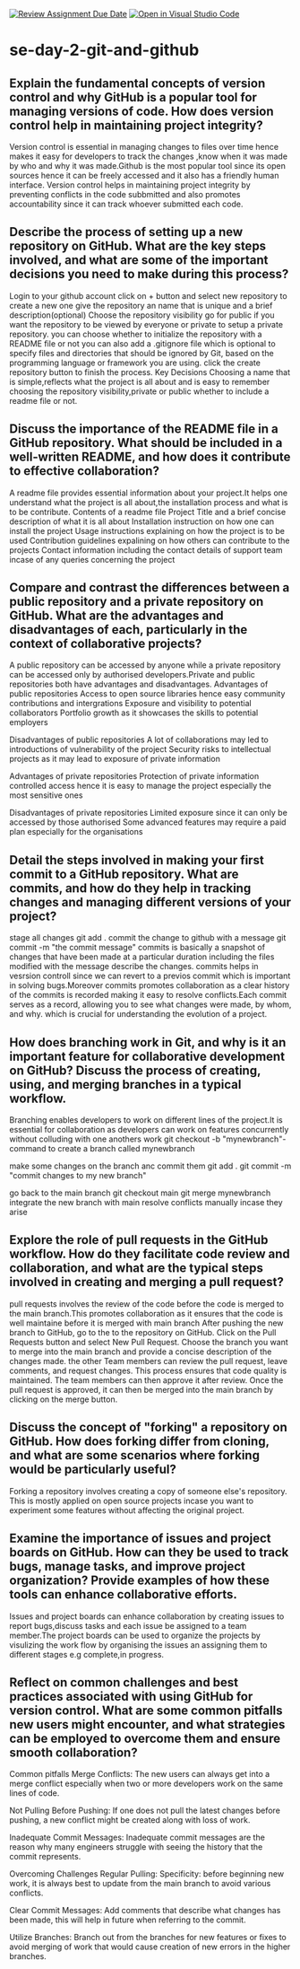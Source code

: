 [![Review Assignment Due Date](https://classroom.github.com/assets/deadline-readme-button-22041afd0340ce965d47ae6ef1cefeee28c7c493a6346c4f15d667ab976d596c.svg)](https://classroom.github.com/a/8wgCKhpZ)
[![Open in Visual Studio Code](https://classroom.github.com/assets/open-in-vscode-2e0aaae1b6195c2367325f4f02e2d04e9abb55f0b24a779b69b11b9e10269abc.svg)](https://classroom.github.com/online_ide?assignment_repo_id=15584395&assignment_repo_type=AssignmentRepo)
# se-day-2-git-and-github
## Explain the fundamental concepts of version control and why GitHub is a popular tool for managing versions of code. How does version control help in maintaining project integrity?
Version control is essential in managing changes to files over time hence makes it easy for developers to track the changes ,know when it was made by who and why it was made.Github is the most popular tool since its open sources hence it can be freely accessed and it also has a friendly human interface.
Version control helps in maintaining project integrity by preventing conflicts in the code subbmitted and also promotes accountability since it can track whoever submitted each code.

## Describe the process of setting up a new repository on GitHub. What are the key steps involved, and what are some of the important decisions you need to make during this process?
Login to your github account
click on + button and select new repository to create a new one
give the repository an name that is unique and a brief description(optional)
Choose the repository visibility  go for public  if you want the repository to be viewed by everyone or  private  to setup a private repository.
you can choose whether to initialize the repository with a README file or not 
 you can also add a .gitignore file which is optional to specify files and directories that should be ignored by Git, based on the programming language or framework you are using.
click the create repository button to finish the process.
Key Decisions
Choosing a name that is simple,reflects what the project is all about and is easy to remember
choosing the repository visibility,private or public
whether to include a readme file or not.





## Discuss the importance of the README file in a GitHub repository. What should be included in a well-written README, and how does it contribute to effective collaboration?
A readme file provides essential information about your project.It helps one understand what the project is all about,the installation process and what is to be contribute.
Contents of a readme file
Project Title and a brief concise description of what it is all about
Installation instruction on how one can install the project 
Usage instructions explaining on how the project is to be used
Contribution guidelines expalining on how others can contribute to the projects
Contact information including the contact details of support team incase of any queries concerning the project


## Compare and contrast the differences between a public repository and a private repository on GitHub. What are the advantages and disadvantages of each, particularly in the context of collaborative projects?
A public repository can be accessed by anyone while a private repository can be accessed only by authorised developers.Private and public repositories  both have advantages and disadvantages.
Advantages of public repositories
Access to open source libraries hence easy community contributions and intergrations
Exposure and visibility to potential collaborators
Portfolio growth as it showcases the skills to potential employers


Disadvantages of public repositories
A lot of collaborations may led to introductions of vulnerability of the project
Security risks to intellectual  projects as it may lead to exposure of private information

Advantages of private repositories
Protection of  private information
controlled access hence it is easy to manage the project especially the most sensitive ones

Disadvantages of private repositories
Limited exposure since it can only be accessed by those authorised
Some advanced features may require a paid plan especially for the organisations


## Detail the steps involved in making your first commit to a GitHub repository. What are commits, and how do they help in tracking changes and managing different versions of your project?
stage all changes 
git add .
commit the change to github with a message
git commit -m "the commit message"
commits is basically a snapshot of changes that have been made at a particular duration including the files modified with the message describe the changes.
commits helps in vesrsion controll since we can  revert to a previos commit which is important in solving bugs.Moreover commits promotes collaboration as  a clear history of the commits is recorded making it easy to resolve conflicts.Each commit serves as a  record, allowing you to see what changes were made, by whom, and why. which is crucial for understanding the evolution of a project.



## How does branching work in Git, and why is it an important feature for collaborative development on GitHub? Discuss the process of creating, using, and merging branches in a typical workflow.
Branching enables developers to work on different lines of the project.It is essential for collaboration as developers can work on features concurrently without colluding with one anothers work
git checkout -b "mynewbranch"-command to create a branch called mynewbranch

make some changes on the branch anc commit them
git add .
git commit -m "commit changes to my new branch"

go back to the main branch
git checkout main
git merge mynewbranch  integrate the new branch with main
resolve conflicts  manually incase they arise




## Explore the role of pull requests in the GitHub workflow. How do they facilitate code review and collaboration, and what are the typical steps involved in creating and merging a pull request?
pull requests involves the review of the code before the code is merged to the main branch.This promotes collaboration as it ensures that the code is well maintaine before it is merged with main branch
After pushing the new  branch to GitHub, go to the to the repository on GitHub.
Click on the Pull Requests button and select New Pull Request.
Choose the branch  you want to merge into the main branch and provide a  concise description of the changes made.
the other Team members can review the pull request, leave comments, and request changes. This process ensures that code quality is maintained.
The team members can then approve it after review.
Once the pull request is approved, it can then  be merged into the main branch by clicking on the merge button.



## Discuss the concept of "forking" a repository on GitHub. How does forking differ from cloning, and what are some scenarios where forking would be particularly useful?
Forking a repository involves creating a copy of someone else's repository.
This is mostly applied on open source projects incase you want to experiment some features without affecting the original project.



## Examine the importance of issues and project boards on GitHub. How can they be used to track bugs, manage tasks, and improve project organization? Provide examples of how these tools can enhance collaborative efforts.
Issues and project boards can enhance  collaboration by creating issues to report bugs,discuss tasks and each issue be assigned to a team member.The project boards can be used to organize the projects by visulizing the work flow by organising the issues an assigning them to different stages e.g complete,in progress.


## Reflect on common challenges and best practices associated with using GitHub for version control. What are some common pitfalls new users might encounter, and what strategies can be employed to overcome them and ensure smooth collaboration?
Common pitfalls
Merge Conflicts: The new users can always get into a merge conflict especially when two or more developers work on the same lines of code.

Not Pulling Before Pushing: If one does not pull the latest changes before pushing, a new conflict might be created along with loss of work.

Inadequate Commit Messages: Inadequate commit messages are the reason why many engineers struggle with seeing the history that the commit represents.

Overcoming Challenges
Regular Pulling: Specificity: before beginning new work, it is always best to update from the main branch to avoid various conflicts.

Clear Commit Messages: Add comments that describe what changes has been made, this will help in future when referring to the commit.

Utilize Branches: Branch out from the branches for new features or fixes to avoid merging of work that would cause creation of new errors in the higher branches.


